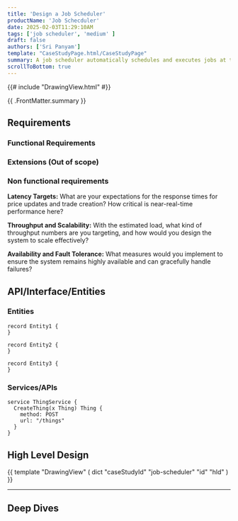 ```yaml
---
title: 'Design a Job Scheduler'
productName: 'Job Schecduler'
date: 2025-02-03T11:29:10AM
tags: ['job scheduler', 'medium' ]
draft: false
authors: ['Sri Panyam']
template: "CaseStudyPage.html/CaseStudyPage"
summary: A job scheduler automatically schedules and executes jobs at times (or intervals) chosen by the caller.   They can be used to automate repetitive tasks (eg cron jobs, batch jobs, clean-up/maintainence jobs etc).
scrollToBottom: true
---
```


{{# include "DrawingView.html" #}}

{{ .FrontMatter.summary }}

## Requirements

### Functional Requirements

### Extensions (Out of scope)

### Non functional requirements

**Latency Targets:** What are your expectations for the response times for price updates and trade creation? How critical is near-real-time performance here?

**Throughput and Scalability:** With the estimated load, what kind of throughput numbers are you targeting, and how would you design the system to scale effectively?

**Availability and Fault Tolerance:** What measures would you implement to ensure the system remains highly available and can gracefully handle failures?


## API/Interface/Entities

### Entities

```
record Entity1 {
}

record Entity2 {
}

record Entity3 {
}
```

### Services/APIs

```
service ThingService {
  CreateThing(x Thing) Thing {
    method: POST
    url: "/things"
  }
}
```

## High Level Design

{{ template "DrawingView" ( dict "caseStudyId" "job-scheduler" "id" "hld" ) }}

---

## Deep Dives

